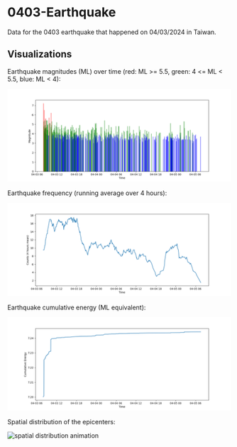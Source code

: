# 0403-Earthquake

Data for the 0403 earthquake that happened on 04/03/2024 in Taiwan.

## Visualizations

Earthquake magnitudes (ML) over time (red: ML >= 5.5, green: 4 <= ML < 5.5, blue: ML < 4):

![magnitudes over time](images/mag_t.png)

Earthquake frequency (running average over 4 hours):

![counts over time](images/count_t.png)

Earthquake cumulative energy (ML equivalent):

![cumulative energy](images/energy_t.png)

Spatial distribution of the epicenters:

![spatial distribution animation](images/3d_scatter.gif)
